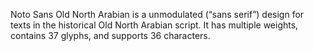 Noto Sans Old North Arabian is a unmodulated (“sans serif”) design for texts in the historical Old North Arabian script. It has multiple weights, contains 37 glyphs, and supports 36 characters.
